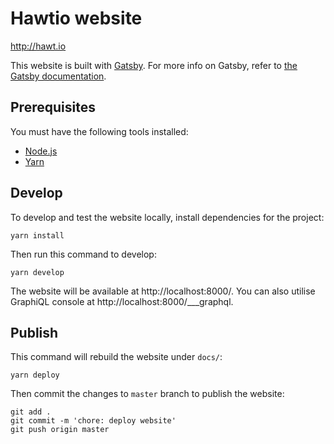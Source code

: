 # Hawtio website

http://hawt.io

This website is built with [Gatsby](https://www.gatsbyjs.org). For more info on Gatsby, refer to [the Gatsby documentation](https://www.gatsbyjs.org/docs/).

## Prerequisites

You must have the following tools installed:

* [Node.js](http://nodejs.org)
* [Yarn](https://yarnpkg.com)

## Develop

To develop and test the website locally, install dependencies for the project:

    yarn install

Then run this command to develop:

    yarn develop

The website will be available at http://localhost:8000/. You can also utilise GraphiQL console at http://localhost:8000/___graphql.

## Publish

This command will rebuild the website under `docs/`:

    yarn deploy

Then commit the changes to `master` branch to publish the website:

    git add .
    git commit -m 'chore: deploy website'
    git push origin master
